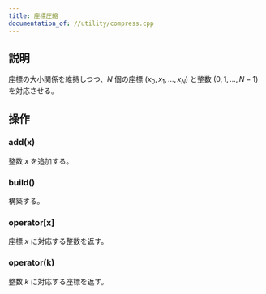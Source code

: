 ```yaml
---
title: 座標圧縮
documentation_of: //utility/compress.cpp
---
```


## 説明
座標の大小関係を維持しつつ、$N$ 個の座標 $(x_0, x_1, \dots, x_N)$ と整数 $(0, 1, \dots, N-1)$ を対応させる。

## 操作
### add(x)
整数 $x$ を追加する。
### build()
構築する。
### operator[x]
座標 $x$ に対応する整数を返す。
### operator(k)
整数 $k$ に対応する座標を返す。
